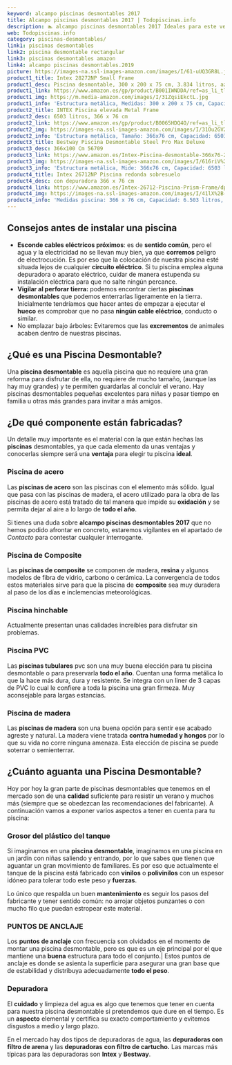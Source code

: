 ```yaml
---
keyword: alcampo piscinas desmontables 2017
title: Alcampo piscinas desmontables 2017 | Todopiscinas.info
description: 🏊 alcampo piscinas desmontables 2017 Ideales para este verano 2021. Aquí puedes comprar alcampo piscinas desmontables 2017 y comparar con otras similares. No dejes escapar alcampo piscinas desmontables 2017 a un precio realmente tentador.
web: Todopiscinas.info
category: piscinas-desmontables/
link1: piscinas desmontables
link2: piscina desmontable rectangular
link3: piscinas desmontables amazon
link4: alcampo piscinas desmontables.2019
picture: https://images-na.ssl-images-amazon.com/images/I/61-uUQ3GR8L.jpg
product1_title: Intex 28272NP Small Frame
product1_desc: Piscina desmontable, 300 x 200 x 75 cm, 3.834 litros, azul
product1_link: https://www.amazon.es/gp/product/B001IWNDDA/ref=as_li_tl?ie=UTF8&camp=3638&creative=24630&creativeASIN=B001IWNDDA&linkCode=as2&tag=todopiscinas0e-21&linkId=25b9d647487c889cb6ef56ed63f50ca1
product1_img: https://m.media-amazon.com/images/I/31ZqsiEkctL.jpg
product1_info: 'Estructura metálica, Medidas: 300 x 200 x 75 cm, Capacidad: 3.834 litros, Para 6 personas (+ 6 años), Fácil montaje, Forma rectangular'
product2_title: INTEX Piscina elevada Metal Frame
product2_desc: 6503 litros, 366 x 76 cm
product2_link: https://www.amazon.es/gp/product/B0065HDQ4O/ref=as_li_tl?ie=UTF8&camp=3638&creative=24630&creativeASIN=B0065HDQ4O&linkCode=as2&tag=todopiscinas0e-21&linkId=ed2430e3ba564d3527ee103df33ed7b3
product2_img: https://images-na.ssl-images-amazon.com/images/I/31Ou2GV2SAL.jpg
product2_info: 'Estructura metálica, Tamaño: 366x76 cm, Capacidad: 6503 litros, Forma circular, De 4 a 7 personas (+6 años)'
product3_title: Bestway Piscina Desmontable Steel Pro Max Deluxe
product3_desc: 366x100 Cm 56709
product3_link: https://www.amazon.es/Intex-Piscina-desmontable-366x76-28210NP/dp/B0065HDQ4O?__mk_es_ES=%C3%85M%C3%85%C5%BD%C3%95%C3%91&crid=25UQGV9HG2INI&dchild=1&keywords=piscinas+desmontables&qid=1615854176&sprefix=piscinas+dem%2Caps%2C201&sr=8-5&linkCode=ll1&tag=todopiscinas0e-21&linkId=34f200977c6cbaab1f3f4d9ac0e64755&language=es_ES&ref_=as_li_ss_tl
product3_img: https://images-na.ssl-images-amazon.com/images/I/616riV%2BiY3L.jpg
product3_info: 'Estructura metálica, Mide: 366x76 cm, Capacidad: 6503 litros, De 4 a 7 personas mayores de 6 años, Forma circular, Tecnología Super-Tough'
product4_title: Intex 26712NP Piscina redonda sobresuelo
product4_desc: con depuradora 366 x 76 cm
product4_link: https://www.amazon.es/Intex-26712-Piscina-Prism-Frame/dp/B07FB823GL?__mk_es_ES=%C3%85M%C3%85%C5%BD%C3%95%C3%91&dchild=1&keywords=piscinas+desmontables+con+depuradora&qid=1615936418&sr=8-5&linkCode=ll1&tag=todopiscinas0e-21&linkId=d98699de7830cd471766fa1daa36de34&language=es_ES&ref_=as_li_ss_tl
product4_img: https://images-na.ssl-images-amazon.com/images/I/41lX%2B-YpibL.jpg
product4_info: 'Medidas piscina: 366 x 76 cm, Capacidad: 6.503 litros, Incluye depuradora de cartucha A, Lona resistente triple capa'
---
```




## Consejos antes de instalar una piscina



*   **Esconde cables eléctricos próximos**: es de **sentido común**, pero el agua y la electricidad no se llevan muy bien, ya que **corremos** peligro de electrocución. Es por eso que la colocación de nuestra piscina esté situada lejos de cualquier **circuito eléctrico**. Si tu piscina emplea alguna depuradora o aparato eléctrico, cuidar de manera estupenda su instalación eléctrica para que no salte ningún percance.
*   **Vigilar al perforar tierra:** podemos encontrar ciertas **piscinas desmontables** que podemos enterrarlas ligeramente en la tierra. Inicialmente tendríamos que hacer antes de empezar a ejecutar el **hueco** es comprobar que no pasa **ningún cable eléctrico**, conducto o similar.
*   No emplazar bajo árboles: Evitaremos que las **excrementos** de animales acaben dentro de nuestras piscinas.

<external-banner></external-banner>


<brand-panel :title=product1_title :desc=product1_desc :img=product1_img :link=product1_link></brand-panel>
## ¿Qué es una Piscina Desmontable?

Una **piscina desmontable** es aquella piscina que no requiere una gran reforma para disfrutar de ella, no requiere de mucho tamaño, (aunque las hay muy grandes) y te permiten guardarlas al concluir el verano. Hay piscinas desmontables pequeñas excelentes para niñas y pasar tiempo en familia u otras más grandes para invitar a más amigos.


## ¿De qué componente están fabricadas?

Un detalle muy importante es el material con la que están hechas las **piscinas** desmontables, ya que cada elemento da unas ventajas y conocerlas siempre será una **ventaja** para elegir tu piscina **ideal**.


### Piscina de acero

Las **piscinas de acero** son las piscinas con el elemento más sólido. Igual que pasa con las piscinas de madera, el acero utilizado para la obra de las piscinas de acero está tratado de tal manera que impide su **oxidación** y se permita dejar al aire a lo largo de **todo el año**.

Si tienes una duda sobre **alcampo piscinas desmontables 2017** que no hemos podido afrontar en concreto, estaremos vigilantes en el apartado de _Contacto_ para contestar cualquier interrogante.


### Piscina de Composite

Las **piscinas de composite** se componen de madera, **resina** y algunos modelos de fibra de vidrio, carbono o cerámica. La convergencia de todos estos materiales sirve para que la piscina de **composite** sea muy duradera al paso de los días e inclemencias meteorológicas.


### Piscina hinchable

 Actualmente presentan unas calidades increíbles para disfrutar sin problemas.


### Piscina  PVC

Las **piscinas tubulares** pvc son una muy buena elección para tu piscina desmontable o para preservarla **todo el año**. Cuentan una forma metálica lo que la hace más dura, dura y resistente. Se integra con un liner de 3 capas de PVC lo cual le confiere a toda la piscina una gran firmeza. Muy aconsejable para largas estancias.


### Piscina de madera

Las **piscinas de madera** son una buena opción para sentir ese acabado agreste y natural. La madera viene tratada **contra humedad y hongos** por lo que su vida no corre ninguna amenaza. Esta elección de piscina se puede soterrar o semienterrar.


## ¿Cuánto aguanta una Piscina Desmontable?

Hoy por hoy la gran parte de piscinas desmontables que tenemos en el mercado son de una **calidad** suficiente para resistir un verano y muchos más (siempre que se obedezcan las recomendaciones del fabricante). A continuación vamos a exponer varios aspectos a tener en cuenta para tu piscina:


### Grosor del plástico del tanque

Si imaginamos en una **piscina desmontable**, imaginamos en una piscina en un jardín con niñas saliendo y entrando, por lo que sabes que tienen que aguantar un gran movimiento de familiares. Es por eso que actualmente el tanque de la piscina está fabricado con **vinilos** o **polivinilos** con un espesor idóneo para tolerar todo este peso y **fuerzas**.

Lo único que respalda un	 buen **mantenimiento** es seguir los pasos del fabricante y tener sentido común: no arrojar objetos punzantes o con mucho filo que puedan estropear este material.


### PUNTOS DE ANCLAJE

Los **puntos de anclaje** con frecuencia son olvidados en el momento de montar una piscina desmontable, pero  es que es un eje principal por el que mantiene una **buena** estructura para todo el conjunto.| Estos puntos de anclaje es donde se asienta la superficie para asegurar una gran base que de estabilidad y distribuya adecuadamente **todo el peso**.

<stats-list :link1=link1 :link2=link2 :link3=link3 :link4=link4 :category=category></stats-list>


### Depuradora

El **cuidado** y limpieza del agua es algo que tenemos que tener en cuenta para nuestra piscina desmontable si pretendemos que dure en el tiempo. Es un **aspecto** elemental y certifica su exacto comportamiento y evitemos disgustos a medio y largo plazo.

En el mercado hay dos tipos de depuradoras de agua, las **depuradoras con filtro de arena** y  las **depuradoras** **con filtro de cartucho.** Las marcas más típicas para las depuradoras son **Intex** y **Bestway**.